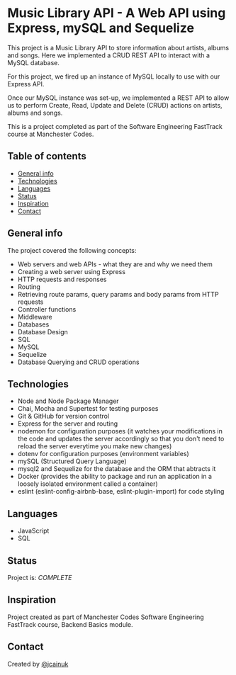# Music Library API - A Web API using Express, mySQL and Sequelize

This project is a Music Library API to store information about artists, albums and songs. Here we implemented a CRUD REST API to interact with a MySQL database.

For this project, we fired up an instance of MySQL locally to use with our Express API.

Once our MySQL instance was set-up, we implemented a REST API to allow us to perform Create, Read, Update and Delete (CRUD) actions on artists, albums and songs.

This is a project completed as part of the Software Engineering FastTrack course at Manchester Codes.

## Table of contents

* [General info](#general-info)
* [Technologies](#technologies)
* [Languages](#languages)
* [Status](#status)
* [Inspiration](#inspiration)
* [Contact](#contact)

## General info

 The project covered the following concepts:

* Web servers and web APIs - what they are and why we need them
* Creating a web server using Express
* HTTP requests and responses
* Routing
* Retrieving route params, query params and body params from HTTP requests
* Controller functions
* Middleware
* Databases
* Database Design
* SQL
* MySQL
* Sequelize
* Database Querying and CRUD operations

## Technologies

* Node and Node Package Manager
* Chai, Mocha and Supertest for testing purposes
* Git & GitHub for version control
* Express for the server and routing
* nodemon for configuration purposes (it watches your modifications in the code and updates the server accordingly so that you don't need to reload the server everytime you make new changes)
* dotenv for configuration purposes (environment variables)
* mySQL (Structured Query Language)
* mysql2 and Sequelize for the database and the ORM that abtracts it
* Docker (provides the ability to package and run an application in a loosely isolated environment called a container)
* eslint (eslint-config-airbnb-base, eslint-plugin-import) for code styling


## Languages

* JavaScript
* SQL

## Status

Project is: _COMPLETE_

## Inspiration

Project created as part of Manchester Codes Software Engineering FastTrack course, Backend Basics module.

## Contact

Created by [@jcainuk](https://twitter.com/jcainuk) 